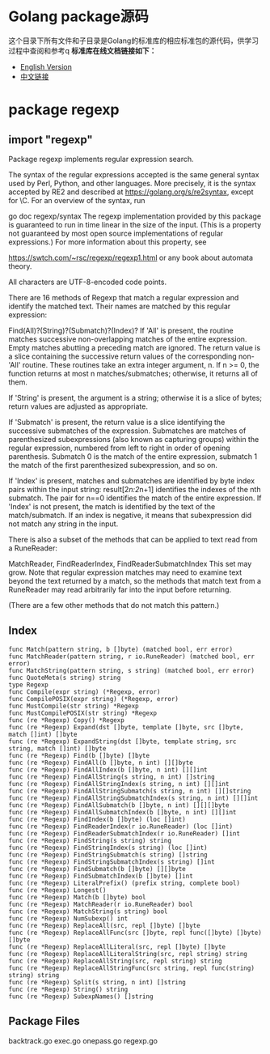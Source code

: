 # Golang package源码
这个目录下所有文件和子目录是Golang的标准库的相应标准包的源代码，供学习过程中查阅和参考q 
**标准库在线文档链接如下：**  
- [English Version](https://godoc.org/)
- [中文链接](http://docscn.studygolang.com/pkg/)
  
# package regexp
## import "regexp"

Package regexp implements regular expression search.

The syntax of the regular expressions accepted is the same general syntax used by Perl, Python, and other languages. More precisely, it is the syntax accepted by RE2 and described at https://golang.org/s/re2syntax, except for \C. For an overview of the syntax, run

go doc regexp/syntax
The regexp implementation provided by this package is guaranteed to run in time linear in the size of the input. (This is a property not guaranteed by most open source implementations of regular expressions.) For more information about this property, see

https://swtch.com/~rsc/regexp/regexp1.html
or any book about automata theory.

All characters are UTF-8-encoded code points.

There are 16 methods of Regexp that match a regular expression and identify the matched text. Their names are matched by this regular expression:

Find(All)?(String)?(Submatch)?(Index)?
If 'All' is present, the routine matches successive non-overlapping matches of the entire expression. Empty matches abutting a preceding match are ignored. The return value is a slice containing the successive return values of the corresponding non-'All' routine. These routines take an extra integer argument, n. If n >= 0, the function returns at most n matches/submatches; otherwise, it returns all of them.

If 'String' is present, the argument is a string; otherwise it is a slice of bytes; return values are adjusted as appropriate.

If 'Submatch' is present, the return value is a slice identifying the successive submatches of the expression. Submatches are matches of parenthesized subexpressions (also known as capturing groups) within the regular expression, numbered from left to right in order of opening parenthesis. Submatch 0 is the match of the entire expression, submatch 1 the match of the first parenthesized subexpression, and so on.

If 'Index' is present, matches and submatches are identified by byte index pairs within the input string: result[2*n:2*n+1] identifies the indexes of the nth submatch. The pair for n==0 identifies the match of the entire expression. If 'Index' is not present, the match is identified by the text of the match/submatch. If an index is negative, it means that subexpression did not match any string in the input.

There is also a subset of the methods that can be applied to text read from a RuneReader:

MatchReader, FindReaderIndex, FindReaderSubmatchIndex
This set may grow. Note that regular expression matches may need to examine text beyond the text returned by a match, so the methods that match text from a RuneReader may read arbitrarily far into the input before returning.

(There are a few other methods that do not match this pattern.)


## Index
```
func Match(pattern string, b []byte) (matched bool, err error)
func MatchReader(pattern string, r io.RuneReader) (matched bool, err error)
func MatchString(pattern string, s string) (matched bool, err error)
func QuoteMeta(s string) string
type Regexp
func Compile(expr string) (*Regexp, error)
func CompilePOSIX(expr string) (*Regexp, error)
func MustCompile(str string) *Regexp
func MustCompilePOSIX(str string) *Regexp
func (re *Regexp) Copy() *Regexp
func (re *Regexp) Expand(dst []byte, template []byte, src []byte, match []int) []byte
func (re *Regexp) ExpandString(dst []byte, template string, src string, match []int) []byte
func (re *Regexp) Find(b []byte) []byte
func (re *Regexp) FindAll(b []byte, n int) [][]byte
func (re *Regexp) FindAllIndex(b []byte, n int) [][]int
func (re *Regexp) FindAllString(s string, n int) []string
func (re *Regexp) FindAllStringIndex(s string, n int) [][]int
func (re *Regexp) FindAllStringSubmatch(s string, n int) [][]string
func (re *Regexp) FindAllStringSubmatchIndex(s string, n int) [][]int
func (re *Regexp) FindAllSubmatch(b []byte, n int) [][][]byte
func (re *Regexp) FindAllSubmatchIndex(b []byte, n int) [][]int
func (re *Regexp) FindIndex(b []byte) (loc []int)
func (re *Regexp) FindReaderIndex(r io.RuneReader) (loc []int)
func (re *Regexp) FindReaderSubmatchIndex(r io.RuneReader) []int
func (re *Regexp) FindString(s string) string
func (re *Regexp) FindStringIndex(s string) (loc []int)
func (re *Regexp) FindStringSubmatch(s string) []string
func (re *Regexp) FindStringSubmatchIndex(s string) []int
func (re *Regexp) FindSubmatch(b []byte) [][]byte
func (re *Regexp) FindSubmatchIndex(b []byte) []int
func (re *Regexp) LiteralPrefix() (prefix string, complete bool)
func (re *Regexp) Longest()
func (re *Regexp) Match(b []byte) bool
func (re *Regexp) MatchReader(r io.RuneReader) bool
func (re *Regexp) MatchString(s string) bool
func (re *Regexp) NumSubexp() int
func (re *Regexp) ReplaceAll(src, repl []byte) []byte
func (re *Regexp) ReplaceAllFunc(src []byte, repl func([]byte) []byte) []byte
func (re *Regexp) ReplaceAllLiteral(src, repl []byte) []byte
func (re *Regexp) ReplaceAllLiteralString(src, repl string) string
func (re *Regexp) ReplaceAllString(src, repl string) string
func (re *Regexp) ReplaceAllStringFunc(src string, repl func(string) string) string
func (re *Regexp) Split(s string, n int) []string
func (re *Regexp) String() string
func (re *Regexp) SubexpNames() []string
```
## Package Files

backtrack.go exec.go onepass.go regexp.go
